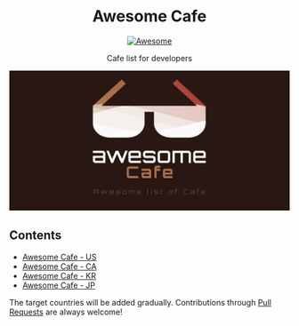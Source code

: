 <h1 align="center">Awesome Cafe</h1>
<p align="center"><a href="https://awesome.re"><img src="https://awesome.re/badge.svg" alt="Awesome" /></a></p>
<p align="center">Cafe list for developers</p>

<p align="center">
   <img with="740" src="./cover.png" alt="Awesome Cafe - Awesome list of Cafe" />
</p>

## Contents

- [Awesome Cafe - US](./README-us.md)
- [Awesome Cafe - CA](./README-ca.md)
- [Awesome Cafe - KR](./README-kr.md)
- [Awesome Cafe - JP](./README-jp.md)

The target countries will be added gradually.
Contributions through [Pull Requests](https://github.com/KennethanCeyer/awesome-cafe/pulls) are always welcome!
